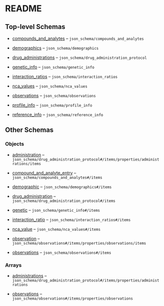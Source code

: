 # README

## Top-level Schemas

*   [compounds\_and\_analytes](./compounds_and_analytes.md "Array of information for all profile analytes and administered compounds") – `json_schema/compounds_and_analytes`

*   [demographics](./demographics.md "Array storing all demographic parameters for a study population") – `json_schema/demographics`

*   [drug\_administrations](./drug_administration_protocol.md "Array of all drug administration protocols") – `json_schema/drug_administration_protocol`

*   [genetic\_info](./genetic_info.md "Array of genetic information for the respective study population") – `json_schema/genetic_info`

*   [interaction\_ratios](./interaction_ratios.md "Array of interaction ratios for the given profile") – `json_schema/interaction_ratios`

*   [nca\_values](./nca_values.md "Array of NCA values for the given profile") – `json_schema/nca_values`

*   [observations](./observations.md "Array of all observations of the given profile") – `json_schema/observations`

*   [profile\_info](./profile_info.md "Object for basic information on the profile") – `json_schema/profile_info`

*   [reference\_info](./reference_info.md "Object containing information about the source document") – `json_schema/reference_info`

## Other Schemas

### Objects

*   [administration](./drug_administration_protocol-drug_administration-properties-administrations-administration.md "Object describing a single drug administration") – `json_schema/drug_administration_protocol#/items/properties/administrations/items`

*   [compound\_and\_analyte\_entry](./compounds_and_analytes-compound_and_analyte_entry.md "Object describing all analytes and administered compounds for a given profile") – `json_schema/compounds_and_analytes#/items`

*   [demographic](./demographics-demographic.md "Object storing a singular demographic parameter") – `json_schema/demographics#/items`

*   [drug\_administration](./drug_administration_protocol-drug_administration.md "Drug administration protocol") – `json_schema/drug_administration_protocol#/items`

*   [genetic](./genetic_info-genetic.md "Compound information block") – `json_schema/genetic_info#/items`

*   [interaction\_ratio](./interaction_ratios-interaction_ratio.md) – `json_schema/interaction_ratios#/items`

*   [nca\_value](./nca_values-nca_value.md) – `json_schema/nca_values#/items`

*   [observation](./observations-observations-properties-observations-observation.md "Object describing a single observation") – `json_schema/observations#/items/properties/observations/items`

*   [observations](./observations-observations.md) – `json_schema/observations#/items`

### Arrays

*   [administrations](./drug_administration_protocol-drug_administration-properties-administrations.md "Array of drug administrations per administration protocol") – `json_schema/drug_administration_protocol#/items/properties/administrations`

*   [observations](./observations-observations-properties-observations.md "Array of all observations of the given profile") – `json_schema/observations#/items/properties/observations`
